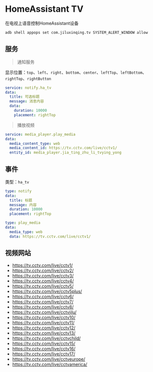 # HomeAssistant TV
在电视上语音控制HomeAssistant设备

```bash
adb shell appops set com.jiluxinqing.tv SYSTEM_ALERT_WINDOW allow
```

## 服务

> 通知服务

显示位置：`top`、`left`、`right`、`bottom`、`center`、`leftTop`、`leftBottom`、`rightTop`、`rightButton`

```yaml
service: notify.ha_tv
data:
  title: 可选标题
  message: 消息内容
  data:
    duration: 10000
    placement: rightTop
```

> 播放视频

```yaml
service: media_player.play_media
data:
  media_content_type: web
  media_content_id: https://tv.cctv.com/live/cctv1/
  entity_id: media_player.jia_ting_zhu_li_tvying_yong
```

## 事件

类型：`ha_tv`
```yaml
type: notify
data:
  title: 标题
  message: 内容
  duration: 10000
  placement: rightTop
```

```yaml
type: play_media
data:
  media_type: web
  data: https://tv.cctv.com/live/cctv1/
```


## 视频网站
- https://tv.cctv.com/live/cctv1/
- https://tv.cctv.com/live/cctv2/
- https://tv.cctv.com/live/cctv3/
- https://tv.cctv.com/live/cctv4/
- https://tv.cctv.com/live/cctv5/
- https://tv.cctv.com/live/cctv5plus/
- https://tv.cctv.com/live/cctv6/
- https://tv.cctv.com/live/cctv7/
- https://tv.cctv.com/live/cctv8/
- https://tv.cctv.com/live/cctvjilu/
- https://tv.cctv.com/live/cctv10/
- https://tv.cctv.com/live/cctv11/
- https://tv.cctv.com/live/cctv12/
- https://tv.cctv.com/live/cctv13/
- https://tv.cctv.com/live/cctvchild/
- https://tv.cctv.com/live/cctv15/
- https://tv.cctv.com/live/cctv16/
- https://tv.cctv.com/live/cctv17/
- https://tv.cctv.com/live/cctveurope/
- https://tv.cctv.com/live/cctvamerica/